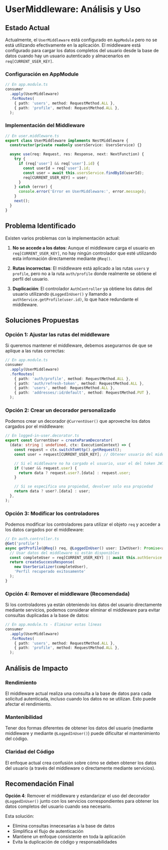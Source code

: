 # UserMiddleware: Análisis y Uso

## Estado Actual

Actualmente, el `UserMiddleware` está configurado en `AppModule` pero no se está utilizando efectivamente en la aplicación. El middleware está configurado para cargar los datos completos del usuario desde la base de datos cuando hay un usuario autenticado y almacenarlos en `req[CURRENT_USER_KEY]`.

### Configuración en AppModule

```typescript
// En app.module.ts
consumer
  .apply(UserMiddleware)
  .forRoutes(
    { path: 'users', method: RequestMethod.ALL },
    { path: 'profile', method: RequestMethod.ALL },
  );
```

### Implementación del Middleware

```typescript
// En user.middleware.ts
export class UserMiddleware implements NestMiddleware {
  constructor(private readonly usersService: UsersService) {}

  async use(req: Request, res: Response, next: NextFunction) {
    try {
      if (req['user'] && req['user'].id) {
        const userId = req['user'].id;
        const user = await this.usersService.findById(userId);
        req[CURRENT_USER_KEY] = user;
      }
    } catch (error) {
      console.error('Error en UserMiddleware:', error.message);
    }
    next();
  }
}
```

## Problema Identificado

Existen varios problemas con la implementación actual:

1. **No se accede a los datos**: Aunque el middleware carga el usuario en `req[CURRENT_USER_KEY]`, no hay ningún controlador que esté utilizando esta información directamente mediante `@Req()`.

2. **Rutas incorrectas**: El middleware está aplicado a las rutas `users` y `profile`, pero no a la ruta `auth/profile` donde realmente se obtiene el perfil del usuario.

3. **Duplicación**: El controlador `AuthController` ya obtiene los datos del usuario utilizando `@LoggedInUser()` y llamando a `authService.getProfile(user.id)`, lo que hace redundante el middleware.

## Soluciones Propuestas

### Opción 1: Ajustar las rutas del middleware

Si queremos mantener el middleware, debemos asegurarnos de que se aplique a las rutas correctas:

```typescript
// En app.module.ts
consumer
  .apply(UserMiddleware)
  .forRoutes(
    { path: 'auth/profile', method: RequestMethod.ALL },
    { path: 'auth/refresh-token', method: RequestMethod.ALL },
    { path: 'users', method: RequestMethod.ALL },
    { path: 'addresses/:id/default', method: RequestMethod.PUT },
  );
```

### Opción 2: Crear un decorador personalizado

Podemos crear un decorador `@CurrentUser()` que aproveche los datos cargados por el middleware:

```typescript
// En logged-in-user.decorator.ts
export const CurrentUser = createParamDecorator(
  (data: string | undefined, ctx: ExecutionContext) => {
    const request = ctx.switchToHttp().getRequest();
    const user = request[CURRENT_USER_KEY]; // Obtener usuario del middleware

    // Si el middleware no ha cargado el usuario, usar el del token JWT
    if (!user && request.user) {
      return data ? request.user?.[data] : request.user;
    }

    // Si se especifica una propiedad, devolver solo esa propiedad
    return data ? user?.[data] : user;
  },
);
```

### Opción 3: Modificar los controladores

Podemos modificar los controladores para utilizar el objeto `req` y acceder a los datos cargados por el middleware:

```typescript
// En auth.controller.ts
@Get('profile')
async getProfile(@Req() req, @LoggedInUser() user: IJwtUser): Promise<any> {
  // Usar datos del middleware si están disponibles
  const completeUser = req[CURRENT_USER_KEY] || await this.authService.getProfile(user.id);
  return createSuccessResponse(
    new UserSerializer(completeUser),
    'Perfil recuperado exitosamente'
  );
}
```

### Opción 4: Remover el middleware (Recomendada)

Si los controladores ya están obteniendo los datos del usuario directamente mediante servicios, podemos considerar eliminar el middleware para evitar consultas duplicadas a la base de datos:

```typescript
// En app.module.ts - Eliminar estas líneas
consumer
  .apply(UserMiddleware)
  .forRoutes(
    { path: 'users', method: RequestMethod.ALL },
    { path: 'profile', method: RequestMethod.ALL },
  );
```

## Análisis de Impacto

### Rendimiento

El middleware actual realiza una consulta a la base de datos para cada solicitud autenticada, incluso cuando los datos no se utilizan. Esto puede afectar el rendimiento.

### Mantenibilidad

Tener dos formas diferentes de obtener los datos del usuario (mediante middleware y mediante `@LoggedInUser()`) puede dificultar el mantenimiento del código.

### Claridad del Código

El enfoque actual crea confusión sobre cómo se deben obtener los datos del usuario (a través del middleware o directamente mediante servicios).

## Recomendación Final

**Opción 4**: Remover el middleware y estandarizar el uso del decorador `@LoggedInUser()` junto con los servicios correspondientes para obtener los datos completos del usuario cuando sea necesario.

Esta solución:

- Elimina consultas innecesarias a la base de datos
- Simplifica el flujo de autenticación
- Mantiene un enfoque consistente en toda la aplicación
- Evita la duplicación de código y responsabilidades
